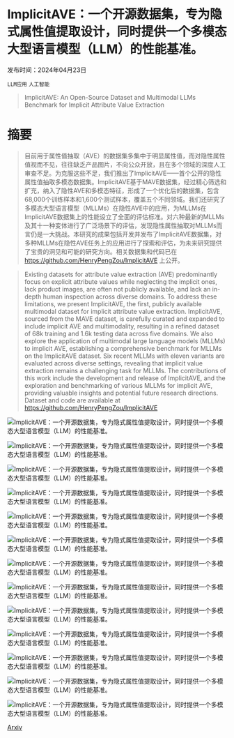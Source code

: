 # ImplicitAVE：一个开源数据集，专为隐式属性值提取设计，同时提供一个多模态大型语言模型（LLM）的性能基准。

发布时间：2024年04月23日

`LLM应用` `人工智能`

> ImplicitAVE: An Open-Source Dataset and Multimodal LLMs Benchmark for Implicit Attribute Value Extraction

# 摘要

> 目前用于属性值抽取（AVE）的数据集多集中于明显属性值，而对隐性属性值视而不见，往往缺乏产品图片，不向公众开放，且在多个领域的深度人工审查不足。为克服这些不足，我们推出了ImplicitAVE——首个公开的隐性属性值抽取多模态数据集。ImplicitAVE基于MAVE数据集，经过精心筛选和扩充，纳入了隐性AVE和多模态特征，形成了一个优化后的数据集，包含68,000个训练样本和1,600个测试样本，覆盖五个不同领域。我们还研究了多模态大型语言模型（MLLMs）在隐性AVE中的应用，为MLLMs在ImplicitAVE数据集上的性能设立了全面的评估标准。对六种最新的MLLMs及其十一种变体进行了广泛场景下的评估，发现隐性属性抽取对MLLMs而言仍是一大挑战。本研究的成果包括开发并发布了ImplicitAVE数据集，对多种MLLMs在隐性AVE任务上的应用进行了探索和评估，为未来研究提供了宝贵的洞见和可能的研究方向。相关数据集和代码已在 https://github.com/HenryPengZou/ImplicitAVE 上公开。

> Existing datasets for attribute value extraction (AVE) predominantly focus on explicit attribute values while neglecting the implicit ones, lack product images, are often not publicly available, and lack an in-depth human inspection across diverse domains. To address these limitations, we present ImplicitAVE, the first, publicly available multimodal dataset for implicit attribute value extraction. ImplicitAVE, sourced from the MAVE dataset, is carefully curated and expanded to include implicit AVE and multimodality, resulting in a refined dataset of 68k training and 1.6k testing data across five domains. We also explore the application of multimodal large language models (MLLMs) to implicit AVE, establishing a comprehensive benchmark for MLLMs on the ImplicitAVE dataset. Six recent MLLMs with eleven variants are evaluated across diverse settings, revealing that implicit value extraction remains a challenging task for MLLMs. The contributions of this work include the development and release of ImplicitAVE, and the exploration and benchmarking of various MLLMs for implicit AVE, providing valuable insights and potential future research directions. Dataset and code are available at https://github.com/HenryPengZou/ImplicitAVE

![ImplicitAVE：一个开源数据集，专为隐式属性值提取设计，同时提供一个多模态大型语言模型（LLM）的性能基准。](../../../paper_images/2404.15592/x1.png)

![ImplicitAVE：一个开源数据集，专为隐式属性值提取设计，同时提供一个多模态大型语言模型（LLM）的性能基准。](../../../paper_images/2404.15592/x2.png)

![ImplicitAVE：一个开源数据集，专为隐式属性值提取设计，同时提供一个多模态大型语言模型（LLM）的性能基准。](../../../paper_images/2404.15592/x3.png)

![ImplicitAVE：一个开源数据集，专为隐式属性值提取设计，同时提供一个多模态大型语言模型（LLM）的性能基准。](../../../paper_images/2404.15592/x4.png)

![ImplicitAVE：一个开源数据集，专为隐式属性值提取设计，同时提供一个多模态大型语言模型（LLM）的性能基准。](../../../paper_images/2404.15592/x5.png)

![ImplicitAVE：一个开源数据集，专为隐式属性值提取设计，同时提供一个多模态大型语言模型（LLM）的性能基准。](../../../paper_images/2404.15592/x6.png)

![ImplicitAVE：一个开源数据集，专为隐式属性值提取设计，同时提供一个多模态大型语言模型（LLM）的性能基准。](../../../paper_images/2404.15592/x7.png)

![ImplicitAVE：一个开源数据集，专为隐式属性值提取设计，同时提供一个多模态大型语言模型（LLM）的性能基准。](../../../paper_images/2404.15592/x8.png)

![ImplicitAVE：一个开源数据集，专为隐式属性值提取设计，同时提供一个多模态大型语言模型（LLM）的性能基准。](../../../paper_images/2404.15592/x9.png)

![ImplicitAVE：一个开源数据集，专为隐式属性值提取设计，同时提供一个多模态大型语言模型（LLM）的性能基准。](../../../paper_images/2404.15592/x10.png)

![ImplicitAVE：一个开源数据集，专为隐式属性值提取设计，同时提供一个多模态大型语言模型（LLM）的性能基准。](../../../paper_images/2404.15592/x11.png)

![ImplicitAVE：一个开源数据集，专为隐式属性值提取设计，同时提供一个多模态大型语言模型（LLM）的性能基准。](../../../paper_images/2404.15592/x12.png)

![ImplicitAVE：一个开源数据集，专为隐式属性值提取设计，同时提供一个多模态大型语言模型（LLM）的性能基准。](../../../paper_images/2404.15592/x13.png)

[Arxiv](https://arxiv.org/abs/2404.15592)